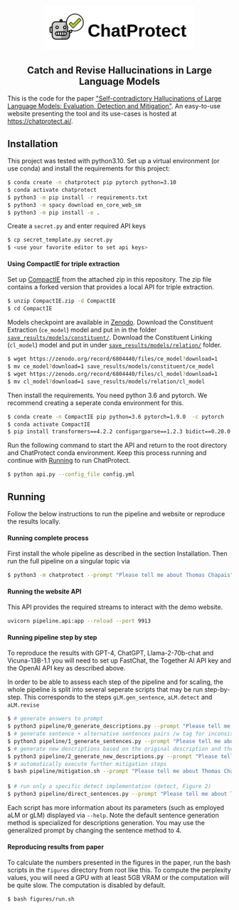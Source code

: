 <div align="center">
<img  src="web/static/images/chatprotect-logo.svg" width="340" />
<h2>Catch and Revise Hallucinations in Large Language Models</h2>
</div>

This is the code for the paper ["Self-contradictory Hallucinations of Large Language Models: Evaluation, Detection and Mitigation"](https://arxiv.org/abs/2305.15852).
An easy-to-use website presenting the tool and its use-cases is hosted at https://chatprotect.ai/. 

## Installation

This project was tested with python3.10.
Set up a virtual environment (or use conda) and install the requirements for this project:
```bash
$ conda create -n chatprotect pip pytorch python=3.10
$ conda activate chatprotect
$ python3 -m pip install -r requirements.txt
$ python3 -m spacy download en_core_web_sm
$ python3 -m pip install -e .
```

Create a `secret.py` and enter required API keys

```bash
$ cp secret_template.py secret.py
$ <use your favorite editor to set api keys>
```

#### Using CompactIE for triple extraction

Set up [CompactIE](https://aclanthology.org/2022.naacl-main.65/) from the attached zip in this repository.
The zip file contains a forked version that provides a local API for triple extraction.

```bash
$ unzip CompactIE.zip -d CompactIE
$ cd CompactIE
```

Models checkpoint are available in [Zenodo](https://zenodo.org/record/6804440).
Download the Constituent Extraction (`ce_model`) model and put in in the folder [`save_results/models/constituent/`](https://github.com/FarimaFatahi/CompactIE/tree/master/save_results/models/constituent/).
Download the Constituent Linking (`cl_model`) model and put in under [`save_results/models/relation/`](https://github.com/FarimaFatahi/CompactIE/tree/master/save_results/models/relation/) folder.

```bash
$ wget https://zenodo.org/record/6804440/files/ce_model?download=1
$ mv ce_model?download=1 save_results/models/constituent/ce_model
$ wget https://zenodo.org/record/6804440/files/cl_model?download=1
$ mv cl_model?download=1 save_results/models/relation/cl_model
```

Then install the requirements. You need python 3.6 and pytorch. We recommend creating a seperate conda environment for this.

```bash
$ conda create -n CompactIE pip python=3.6 pytorch=1.9.0  -c pytorch
$ conda activate CompactIE
$ pip install transformers==4.2.2 configargparse==1.2.3 bidict==0.20.0 PyYAML==6.0.1
```

Run the following command to start the API and return to the root directory and ChatProtect conda environment.
Keep this process running and continue with [Running](#running) to run ChatProtect.


```bash
$ python api.py --config_file config.yml
```

## Running

Follow the below instructions to run the pipeline and website or reproduce the results locally.

#### Running complete process

First install the whole pipeline as described in the section Installation.
Then run the full pipeline on a singular topic via

```bash
$ python3 -m chatprotect --prompt "Please tell me about Thomas Chapais"
```

#### Running the website API

This API provides the required streams to interact with the demo website.

```bash
uvicorn pipeline.api:app --reload --port 9913
```

#### Running pipeline step by step

To reproduce the results with GPT-4, ChatGPT, Llama-2-70b-chat and Vicuna-13B-1.1 you will need to set up
FastChat, the Together AI API key and the OpenAI API key as described above.

In order to be able to assess each step of the pipeline and for scaling, the whole pipeline is split into several
seperate scripts that may be run step-by-step.
This corresponds to the steps `gLM.gen_sentence`, `aLM.detect` and `aLM.revise`

```bash
$ # generate answers to prompt
$ python3 pipeline/0_generate_descriptions.py --prompt "Please tell me about Thomas Chapais"
$ # generate sentence + alternative sentences pairs /w tag for inconsistency (gen_sentence + detect, Figure 1 + 2)
$ python3 pipeline/1_generate_sentences.py --prompt "Please tell me about Thomas Chapais"
$ # generate new descriptions based on the original description and the tags (first step of revise, Figure 3)
$ python3 pipeline/2_generate_new_descriptions.py --prompt "Please tell me about Thomas Chapais"
$ # automatically execute further mitigation steps
$ bash pipeline/mitigation.sh --prompt "Please tell me about Thomas Chapais" --test_description_dir test/custom/new_descriptions

$ # run only a specific detect implementation (detect, Figure 2)
$ python3 pipeline/direct_sentences.py --prompt "Please tell me about Thomas Chapais"
```

Each script has more information about its parameters (such as employed aLM or gLM) displayed via `--help`.
Note the default sentence generation method is specialized for descriptions generation.
You may use the generalized prompt by changing the sentence method to 4.

#### Reproducing results from paper

To calculate the numbers presented in the figures in the paper, run the bash scripts in the `figures`
directory from root like this.
To compute the perplexity values, you will need a GPU with at least 5GB VRAM or the computation will be quite slow. The computation is disabled by default.
```bash
$ bash figures/run.sh
```
